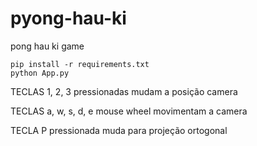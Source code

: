 # pyong-hau-ki
pong hau ki game

```
pip install -r requirements.txt
python App.py
```

TECLAS 1, 2, 3 pressionadas mudam a posição camera

TECLAS a, w, s, d, e mouse wheel movimentam a camera

TECLA P pressionada muda para projeção ortogonal
